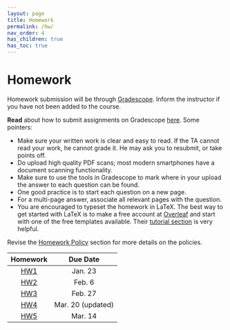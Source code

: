 ```yaml
---
layout: page
title: Homework
permalink: /hw/
nav_order: 4
has_children: true
has_toc: true
---
```

# Homework
Homework submission will be through [Gradescope](https://www.gradescope.com/courses/955242). Inform the instructor if you have not been added to the course.

**Read** about how to submit assignments on Gradescope [here](https://help.gradescope.com/article/ccbpppziu9-student-submit-work#variable_length_submissions). Some pointers:
* Make sure your written work is clear and easy to read. If the TA cannot read your work, he cannot grade it. He may ask you to resubmit, or take points off.
* Do upload high quality PDF scans; most modern smartphones have a document scanning functionality.
* Make sure to use the tools in Gradescope to mark where in your upload the answer to each question can be found.
* One good practice is to start each question on a new page.
* For a multi-page answer, associate all relevant pages with the question.
* You are encouraged to typeset the homework in LaTeX. The best way to get started with LaTeX is to make a free account at [Overleaf](https://www.overleaf.com) and start with one of the free templates available. Their [tutorial section](https://www.overleaf.com/learn/latex/Tutorials) is very helpful.

Revise the [Homework Policy]({{site.baseurl}}/hwpolicy/) section for more details on the policies.

| Homework | Due Date|
|:---------:|:---------:|
| [HW1](https://kfupmedusa.sharepoint.com/:f:/r/sites/Section_242123885/Class%20Materials/Homework/HW1?csf=1&web=1&e=f9pYdK)  |  Jan. 23|
| [HW2](https://kfupmedusa.sharepoint.com/:f:/r/sites/Section_242123885/Class%20Materials/Homework/HW2?csf=1&web=1&e=9kUQK2)  |  Feb. 6|
| [HW3](https://kfupmedusa.sharepoint.com/:f:/r/sites/Section_242123885/Class%20Materials/Homework/HW3?csf=1&web=1&e=oLrYxS)  |  Feb. 27|
| [HW4](https://kfupmedusa.sharepoint.com/:f:/r/sites/Section_242123885/Class%20Materials/Homework/HW4?csf=1&web=1&e=XgbJmc)  |  Mar. 20 (updated)|
| [HW5](https://kfupmedusa.sharepoint.com/:f:/r/sites/Section_242123885/Class%20Materials/Homework/HW5?csf=1&web=1&e=Ju70fu)  |  Mar. 14|


